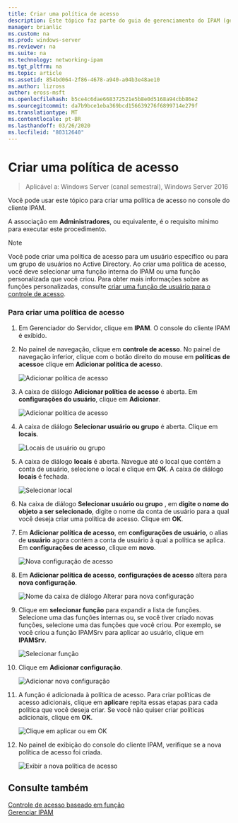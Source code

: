 ```yaml
---
title: Criar uma política de acesso
description: Este tópico faz parte do guia de gerenciamento do IPAM (gerenciamento de endereços IP) no Windows Server 2016.
manager: brianlic
ms.custom: na
ms.prod: windows-server
ms.reviewer: na
ms.suite: na
ms.technology: networking-ipam
ms.tgt_pltfrm: na
ms.topic: article
ms.assetid: 854bd064-2f86-4678-a940-a04b3e48ae10
ms.author: lizross
author: eross-msft
ms.openlocfilehash: b5ce4c6dae668372521e5b8e0d5168a94cbb86e2
ms.sourcegitcommit: da7b9bce1eba369bcd156639276f6899714e279f
ms.translationtype: MT
ms.contentlocale: pt-BR
ms.lasthandoff: 03/26/2020
ms.locfileid: "80312640"
---
```

# <a name="create-an-access-policy"></a>Criar uma política de acesso

>Aplicável a: Windows Server (canal semestral), Windows Server 2016

Você pode usar este tópico para criar uma política de acesso no console do cliente IPAM.  
  
A associação em **Administradores**, ou equivalente, é o requisito mínimo para executar este procedimento.  
  
> [!NOTE]  
> Você pode criar uma política de acesso para um usuário específico ou para um grupo de usuários no Active Directory. Ao criar uma política de acesso, você deve selecionar uma função interna do IPAM ou uma função personalizada que você criou. Para obter mais informações sobre as funções personalizadas, consulte [criar uma função de usuário para o controle de acesso](../../technologies/ipam/Create-a-User-Role-for-Access-Control.md).  
  
### <a name="to-create-an-access-policy"></a>Para criar uma política de acesso  
  
1.  Em Gerenciador do Servidor, clique em **IPAM**. O console do cliente IPAM é exibido.  
  
2.  No painel de navegação, clique em **controle de acesso**. No painel de navegação inferior, clique com o botão direito do mouse em **políticas de acesso**e clique em **Adicionar política de acesso**.  
  
    ![Adicionar política de acesso](../../media/Create-an-Access-Policy/ipam_CreateAP_01.jpg)  
  
3.  A caixa de diálogo **Adicionar política de acesso** é aberta. Em **configurações do usuário**, clique em **Adicionar**.  
  
    ![Adicionar política de acesso](../../media/Create-an-Access-Policy/ipam_CreateAP_02.jpg)  
  
4.  A caixa de diálogo **Selecionar usuário ou grupo** é aberta. Clique em **locais**.  
  
    ![Locais de usuário ou grupo](../../media/Create-an-Access-Policy/ipam_CreateAP_03.jpg)  
  
5.  A caixa de diálogo **locais** é aberta. Navegue até o local que contém a conta de usuário, selecione o local e clique em **OK**. A caixa de diálogo **locais** é fechada.  
  
    ![Selecionar local](../../media/Create-an-Access-Policy/ipam_CreateAP_04.jpg)  
  
6.  Na caixa de diálogo **Selecionar usuário ou grupo** , em **digite o nome do objeto a ser selecionado**, digite o nome da conta de usuário para a qual você deseja criar uma política de acesso. Clique em **OK**.  
  
7.  Em **Adicionar política de acesso**, em **configurações de usuário**, o alias de **usuário** agora contém a conta de usuário à qual a política se aplica. Em **configurações de acesso**, clique em **novo**.  
  
    ![Nova configuração de acesso](../../media/Create-an-Access-Policy/ipam_CreateAP_05.jpg)  
  
8.  Em **Adicionar política de acesso**, **configurações de acesso** altera para **nova configuração**.  
  
    ![Nome da caixa de diálogo Alterar para nova configuração](../../media/Create-an-Access-Policy/ipam_CreateAP_06.jpg)  
  
9. Clique em **selecionar função** para expandir a lista de funções. Selecione uma das funções internas ou, se você tiver criado novas funções, selecione uma das funções que você criou. Por exemplo, se você criou a função IPAMSrv para aplicar ao usuário, clique em **IPAMSrv**.  
  
    ![Selecionar função](../../media/Create-an-Access-Policy/ipam_CreateAP_07.jpg)  
  
10. Clique em **Adicionar configuração**.  
  
    ![Adicionar nova configuração](../../media/Create-an-Access-Policy/ipam_CreateAP_08.jpg)  
  
11. A função é adicionada à política de acesso. Para criar políticas de acesso adicionais, clique em **aplicar**e repita essas etapas para cada política que você deseja criar. Se você não quiser criar políticas adicionais, clique em **OK**.  
  
    ![Clique em aplicar ou em OK](../../media/Create-an-Access-Policy/ipam_CreateAP_09.jpg)  
  
12. No painel de exibição do console do cliente IPAM, verifique se a nova política de acesso foi criada.  
  
    ![Exibir a nova política de acesso](../../media/Create-an-Access-Policy/ipam_CreateAP_09a.jpg)  
  
## <a name="see-also"></a>Consulte também  
[Controle de acesso baseado em função](Role-based-Access-Control.md)  
[Gerenciar IPAM](Manage-IPAM.md)  
  


